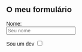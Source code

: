 <DOCTYPE HTML>
<html lang="en">
<head>
 <meta charset="UTF-8">
 <meta name="viewport"
 content="width=device-width,
 initial-scale=1.0">
 <style>
  body{
   font-family:sans-serif;}
  label{
   cursor:pointer;}
 </style>
</head>
<body>
 <form action="#" method="get" target="_blank" autocomplete="off">
  <h2>O meu formulário</h2>
  <p>
   <label for="nome">Nome:</label><br>
   <input type="text" id="nome" name="nome"
   placeholder="Seu nome">
  </p>
  <p>
   <label for="dv">Sou um dev</label>
   <input type="checkbox" id="dv" name="dev" value="sim">
  </p>
 </form>
</body>
</html>
